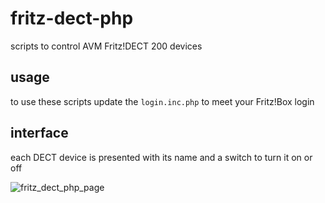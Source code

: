 # fritz-dect-php

scripts to control AVM Fritz!DECT 200 devices

## usage

to use these scripts update the `login.inc.php` to meet your Fritz!Box login

## interface

each DECT device is presented with its name and a switch to turn it on or off

![fritz_dect_php_page](https://cloud.githubusercontent.com/assets/727316/14409527/f6ca624e-ff15-11e5-8add-87f2eaf5eedf.png)
